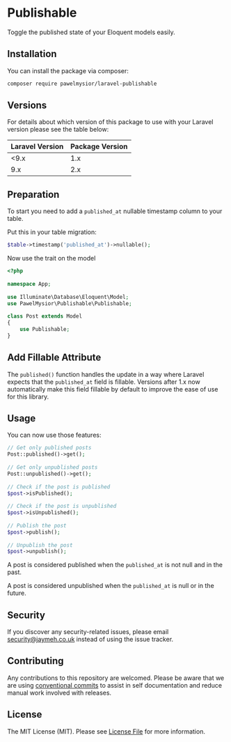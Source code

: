 # Publishable

Toggle the published state of your Eloquent models easily.

## Installation

You can install the package via composer:

```bash
composer require pawelmysior/laravel-publishable
```

## Versions

For details about which version of this package to use with your Laravel version please see the table below:

| Laravel Version | Package Version |
| --------------- | --------------- |
| <9.x            | 1.x             |
| 9.x             | 2.x             |

## Preparation

To start you need to add a `published_at` nullable timestamp column to your table.

Put this in your table migration:

```php
$table->timestamp('published_at')->nullable();
```

Now use the trait on the model

```php
<?php
 
namespace App;
  
use Illuminate\Database\Eloquent\Model;
use PawelMysior\Publishable\Publishable;
 
class Post extends Model
{
    use Publishable;
}
```

## Add Fillable Attribute

The `published()` function handles the update in a way where Laravel expects that the `published_at` field is fillable. Versions after 1.x now automatically make this field fillable by default to improve the ease of use for this library.

## Usage

You can now use those features:

```php
// Get only published posts
Post::published()->get();
 
// Get only unpublished posts
Post::unpublished()->get();
 
// Check if the post is published
$post->isPublished();
 
// Check if the post is unpublished
$post->isUnpublished();
 
// Publish the post
$post->publish();
 
// Unpublish the post
$post->unpublish();
```

A post is considered published when the `published_at` is not null and in the past.

A post is considered unpublished when the `published_at` is null or in the future.

## Security

If you discover any security-related issues, please email security@jaymeh.co.uk instead of using the issue tracker.

## Contributing

Any contributions to this repository are welcomed. Please be aware that we are using [conventional commits](https://www.conventionalcommits.org/en/v1.0.0/#summary) to assist in self documentation and reduce manual work involved with releases.

## License

The MIT License (MIT). Please see [License File](LICENSE.md) for more information.
